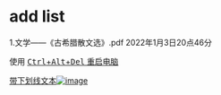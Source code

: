 # add list  
1.文学——《古希腊散文选》.pdf  2022年1月3日20点46分 


使用 <kbd><u>Ctrl<u></kbd>+<kbd>Alt</kbd>+<kbd>Del</kbd> 重启电脑
  
  <u>带下划线文本</u>![image](https://user-images.githubusercontent.com/84896436/148314171-9c5ae91f-bb86-4fe6-9c5d-8fa8f0151ddb.png)

